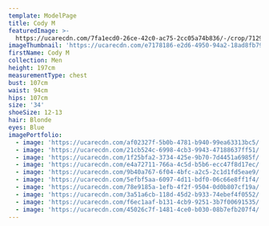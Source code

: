 ```yaml
---
template: ModelPage
title: Cody M
featuredImage: >-
  https://ucarecdn.com/7fa1ecd0-26ce-42c0-ac75-2cc05a74b836/-/crop/7129x3737/33,0/-/preview/
imageThumbnail: 'https://ucarecdn.com/e7178186-e2d6-4950-94a2-18ad8fb79d72/'
firstName: Cody M
collection: Men
height: 197cm
measurementType: chest
bust: 107cm
waist: 94cm
hips: 107cm
size: '34'
shoeSize: 12-13
hair: Blonde
eyes: Blue
imagePortfolio:
  - image: 'https://ucarecdn.com/af02327f-5b0b-4781-b940-99ea63313bc5/'
  - image: 'https://ucarecdn.com/21cb524c-6998-4cb3-9943-47188637ff51/'
  - image: 'https://ucarecdn.com/1f25bfa2-3734-425e-9b70-7d4451a6985f/'
  - image: 'https://ucarecdn.com/e4a72711-766a-4c5d-b5b6-ecc47f8d17ec/'
  - image: 'https://ucarecdn.com/9b40a767-6f04-4bfc-a2c5-2c1d1fd5eae9/'
  - image: 'https://ucarecdn.com/5efbf5aa-6097-4d11-bdf0-06c66e8ff1f4/'
  - image: 'https://ucarecdn.com/78e9185a-1efb-4f2f-9504-0d0b807cf19a/'
  - image: 'https://ucarecdn.com/3a51a6cb-118d-45d2-b933-74ebef4f0552/'
  - image: 'https://ucarecdn.com/f6ec1aaf-b131-4cb9-9251-3b7f00691535/'
  - image: 'https://ucarecdn.com/45026c7f-1481-4ce0-b030-08b7efb207f4/'
---
```


